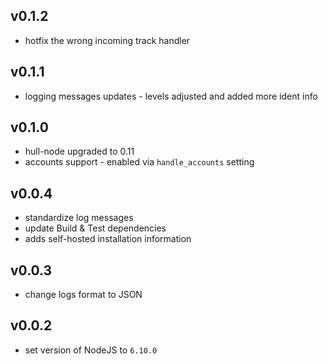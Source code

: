 ## v0.1.2
- hotfix the wrong incoming track handler

## v0.1.1
- logging messages updates - levels adjusted and added more ident info

## v0.1.0
- hull-node upgraded to 0.11
- accounts support - enabled via `handle_accounts` setting

## v0.0.4
- standardize log messages
- update Build & Test dependencies
- adds self-hosted installation information

## v0.0.3
- change logs format to JSON

## v0.0.2
- set version of NodeJS to `6.10.0`
